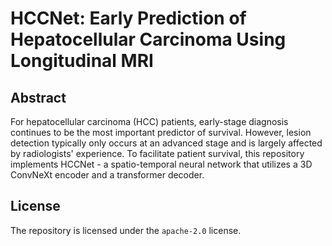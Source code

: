 # HCCNet: Early Prediction of Hepatocellular Carcinoma Using Longitudinal MRI

## Abstract

For hepatocellular carcinoma (HCC) patients, early-stage diagnosis continues to be the most important predictor of survival. However, lesion detection typically only occurs at an advanced stage and is largely affected by radiologists' experience. To facilitate patient survival, this repository implements HCCNet - a spatio-temporal neural network that utilizes a 3D ConvNeXt encoder and a transformer decoder.

## License

The repository is licensed under the `apache-2.0` license.
